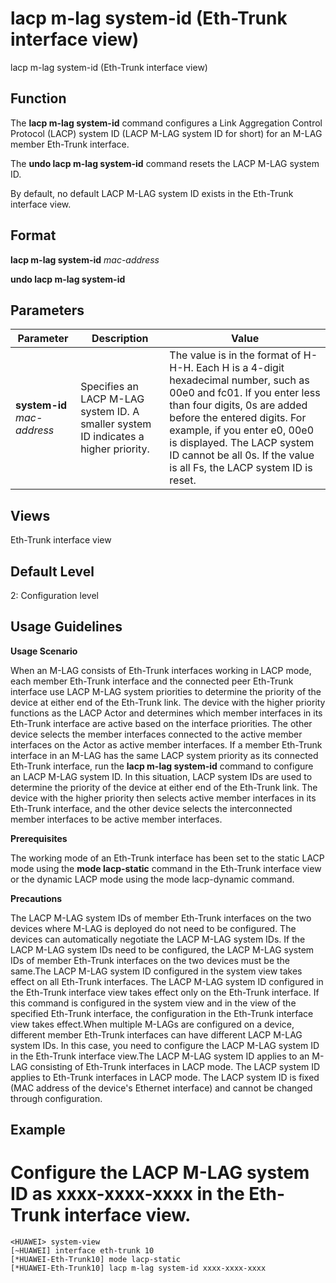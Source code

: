 lacp m-lag system-id (Eth-Trunk interface view)
===============================================

lacp m-lag system-id (Eth-Trunk interface view)

Function
--------



The **lacp m-lag system-id** command configures a Link Aggregation Control Protocol (LACP) system ID (LACP M-LAG system ID for short) for an M-LAG member Eth-Trunk interface.

The **undo lacp m-lag system-id** command resets the LACP M-LAG system ID.



By default, no default LACP M-LAG system ID exists in the Eth-Trunk interface view.


Format
------

**lacp m-lag system-id** *mac-address*

**undo lacp m-lag system-id**


Parameters
----------

| Parameter | Description | Value |
| --- | --- | --- |
| **system-id** *mac-address* | Specifies an LACP M-LAG system ID.  A smaller system ID indicates a higher priority. | The value is in the format of H-H-H. Each H is a 4-digit hexadecimal number, such as 00e0 and fc01. If you enter less than four digits, 0s are added before the entered digits. For example, if you enter e0, 00e0 is displayed.  The LACP system ID cannot be all 0s.  If the value is all Fs, the LACP system ID is reset. |



Views
-----

Eth-Trunk interface view


Default Level
-------------

2: Configuration level


Usage Guidelines
----------------

**Usage Scenario**

When an M-LAG consists of Eth-Trunk interfaces working in LACP mode, each member Eth-Trunk interface and the connected peer Eth-Trunk interface use LACP M-LAG system priorities to determine the priority of the device at either end of the Eth-Trunk link. The device with the higher priority functions as the LACP Actor and determines which member interfaces in its Eth-Trunk interface are active based on the interface priorities. The other device selects the member interfaces connected to the active member interfaces on the Actor as active member interfaces. If a member Eth-Trunk interface in an M-LAG has the same LACP system priority as its connected Eth-Trunk interface, run the **lacp m-lag system-id** command to configure an LACP M-LAG system ID. In this situation, LACP system IDs are used to determine the priority of the device at either end of the Eth-Trunk link. The device with the higher priority then selects active member interfaces in its Eth-Trunk interface, and the other device selects the interconnected member interfaces to be active member interfaces.

**Prerequisites**

The working mode of an Eth-Trunk interface has been set to the static LACP mode using the **mode lacp-static** command in the Eth-Trunk interface view or the dynamic LACP mode using the mode lacp-dynamic command.

**Precautions**

The LACP M-LAG system IDs of member Eth-Trunk interfaces on the two devices where M-LAG is deployed do not need to be configured. The devices can automatically negotiate the LACP M-LAG system IDs. If the LACP M-LAG system IDs need to be configured, the LACP M-LAG system IDs of member Eth-Trunk interfaces on the two devices must be the same.The LACP M-LAG system ID configured in the system view takes effect on all Eth-Trunk interfaces. The LACP M-LAG system ID configured in the Eth-Trunk interface view takes effect only on the Eth-Trunk interface. If this command is configured in the system view and in the view of the specified Eth-Trunk interface, the configuration in the Eth-Trunk interface view takes effect.When multiple M-LAGs are configured on a device, different member Eth-Trunk interfaces can have different LACP M-LAG system IDs. In this case, you need to configure the LACP M-LAG system ID in the Eth-Trunk interface view.The LACP M-LAG system ID applies to an M-LAG consisting of Eth-Trunk interfaces in LACP mode. The LACP system ID applies to Eth-Trunk interfaces in LACP mode. The LACP system ID is fixed (MAC address of the device's Ethernet interface) and cannot be changed through configuration.


Example
-------

# Configure the LACP M-LAG system ID as xxxx-xxxx-xxxx in the Eth-Trunk interface view.
```
<HUAWEI> system-view
[~HUAWEI] interface eth-trunk 10
[*HUAWEI-Eth-Trunk10] mode lacp-static
[*HUAWEI-Eth-Trunk10] lacp m-lag system-id xxxx-xxxx-xxxx

```